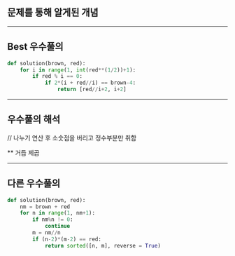 ## 문제를 통해 알게된 개념

---

## Best 우수풀의
``` python
def solution(brown, red):
    for i in range(1, int(red**(1/2))+1):
        if red % i == 0:
            if 2*(i + red//i) == brown-4:
                return [red//i+2, i+2]
``` 
---
## 우수풀의 해석

// 나누기 연산 후 소숫점을 버리고 정수부분만 취함

** 거듭 제곱

---

## 다른 우수풀의
``` python
def solution(brown, red):
    nm = brown + red
    for n in range(1, nm+1):
        if nm%n != 0:
            continue
        m = nm//n
        if (n-2)*(m-2) == red:
            return sorted([n, m], reverse = True)
```

